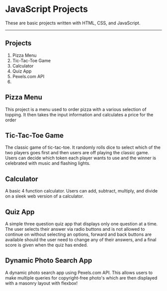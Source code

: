 
# JavaScript Projects

These are basic projects written with HTML, CSS, and JavaScript.

***

## Projects

<ol>
<li>Pizza Menu</li>
<li>Tic-Tac-Toe Game</li>
<li>Calculator</li>
<li>Quiz App</li>
<li>Pexels.com API<li>
</ol>

## Pizza Menu

This project is a menu used to order pizza with a various selection of topping. 
It then takes the input information and calculates a price for the order


## Tic-Tac-Toe Game

The classic game of tic-tac-toe. It randomly rolls dice to select which of the two players goes first
and then users are off playing the classic game. Users can decide which token each player wants to use and the winner is celebrated with music
and flashing lights.

## Calculator

A basic 4 function calculator. Users can add, subtract, multiply, and divide on a sleek web version of a calculator.

## Quiz App

A simple three question quiz app that displays only one question at a time. The user selects their answer via radio buttons 
and is not allowed to continue on without selecting an options, forward and back buttons are available should the user need to change any of their answers,  and a final score is given when the quiz has ended.

## Dynamic Photo Search App

A dynamic photo search app using Pexels.com API. This allows users to make multiple queries for copyright-free photo's which are then displayed with a masonry layout with flexbox!


